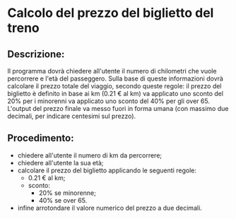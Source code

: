 # Calcolo del prezzo del biglietto del treno

## Descrizione:
Il programma dovrà chiedere all'utente il numero di chilometri che vuole percorrere e l'età del passeggero.
Sulla base di queste informazioni dovrà calcolare il prezzo totale del viaggio, secondo queste regole:
il prezzo del biglietto è definito in base ai km (0.21 € al km)
va applicato uno sconto del 20% per i minorenni
va applicato uno sconto del 40% per gli over 65.
L'output del prezzo finale va messo fuori in forma umana (con massimo due decimali, per indicare centesimi sul prezzo).

## Procedimento:
- chiedere all'utente il numero di km da percorrere;
- chiedere all'utente la sua età;
- calcolare il prezzo del biglietto applicando le seguenti regole:
  - 0.21 € al km;
  - sconto:
    - 20% se minorenne;
    - 40% se over 65.
- infine arrotondare il valore numerico del prezzo a due decimali.
